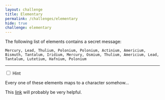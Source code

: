 ```yaml
---
layout: challenge
title: Elementary
permalink: /challenges/elementary
hide: true
challenge: elementary
---
```


The following list of elements contains a secret message:

`Mercury,
Lead,
Thulium,
Polonium,
Polonium,
Actinium,
Americium,
Bismuth,
Tantalum,
Iridium,
Mercury,
Osmium,
Thulium,
Americium,
Lead,
Tantalum,
Lutetium,
Hafnium,
Polonium`

---

<div class="wrap-collapsible">
    <input id="collapsible" class="toggle" type="checkbox">
    <label for="collapsible" class="lbl-toggle">Hint</label>
    <div class="collapsible-content">
        <div class="content-inner">
            <p>
                Every one of these elements maps to a character somehow...
            </p>
            <p>
                This <a href="https://pubchem.ncbi.nlm.nih.gov/periodic-table/">link</a> will probably be very helpful.
            </p>
        </div>
    </div>
</div>
